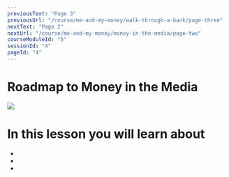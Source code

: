 ```yaml
---
previousText: "Page 3"
previousUrl: "/course/me-and-my-money/walk-through-a-bank/page-three"
nextText: "Page 2"
nextUrl: "/course/me-and-my-money/money-in-the-media/page-two"
courseModuleId: "5"
sessionId: "4"
pageId: "4"
---
```



# Roadmap to Money in the Media

<img src="/assets/img/roadmap.png" />

# In this lesson you will learn about

- 
- 
- 
